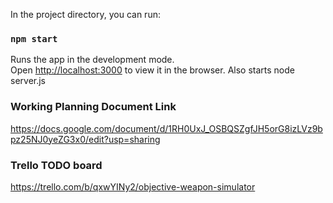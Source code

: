 In the project directory, you can run:

### `npm start`

Runs the app in the development mode.<br>
Open [http://localhost:3000](http://localhost:3000) to view it in the browser.
Also starts node server.js

### Working Planning Document Link

https://docs.google.com/document/d/1RH0UxJ_OSBQSZgfJH5orG8izLVz9bpz25NJ0yeZG3x0/edit?usp=sharing

### Trello TODO board

https://trello.com/b/qxwYINy2/objective-weapon-simulator
